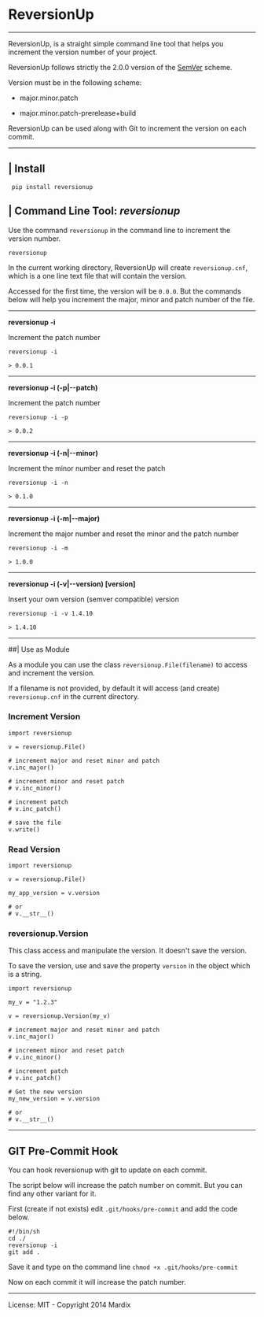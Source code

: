 # ReversionUp
---

ReversionUp, is a straight simple command line tool that helps you increment the version number
of your project.

ReversionUp follows strictly the 2.0.0 version of the [SemVer](http://semver.org/) scheme.

Version must be in the following scheme:

- major.minor.patch
   
- major.minor.patch-prerelease+build

ReversionUp can be used along with Git to increment the version on each commit. 


---

## | Install

     pip install reversionup
    

## | Command Line Tool: *reversionup*

Use the command `reversionup` in the command line to increment the version number.

	reversionup 
	
In the current working directory, ReversionUp will create `reversionup.cnf`, which is a one line text file that will contain the version.

Accessed for the first time, the version will be `0.0.0`. But the commands below will help you increment the major, minor and patch number of the file.

---

**reversionup -i**

Increment the patch number

	reversionup -i

 	> 0.0.1

---

**reversionup -i (-p|--patch)**

Increment the patch number

	reversionup -i -p

 	> 0.0.2

---

**reversionup -i (-n|--minor)**

Increment the minor number and reset the patch

	reversionup -i -n

 	> 0.1.0

---

**reversionup -i (-m|--major)**

Increment the major number and reset the minor and the patch number

	reversionup -i -m

 	> 1.0.0


---


**reversionup -i (-v|--version) [version]**

Insert your own version (semver compatible) version

	reversionup -i -v 1.4.10

	> 1.4.10

---


##| Use as Module

As a module you can use the class `reversionup.File(filename)` to access and increment the version.

If a filename is not provided, by default it will access (and create) `reversionup.cnf` in
the current directory.


### Increment Version 

	import reversionup
	
	v = reversionup.File()
	
	# increment major and reset minor and patch
	v.inc_major()
	
	# increment minor and reset patch
	# v.inc_minor()
	
	# increment patch
	# v.inc_patch()
	
	# save the file
	v.write()
	
### Read Version

	import reversionup

	v = reversionup.File()
	
	my_app_version = v.version 
	
	# or
	# v.__str__()



### reversionup.Version

This class access and manipulate the version. It doesn't save the version.

To save the version, use and save the property `version` in the object which is a string.


	import reversionup

	my_v = "1.2.3"

	v = reversionup.Version(my_v)

	# increment major and reset minor and patch
	v.inc_major()

	# increment minor and reset patch
	# v.inc_minor()

	# increment patch
	# v.inc_patch()

	# Get the new version
	my_new_version = v.version

	# or
	# v.__str__()

---

## GIT Pre-Commit Hook

You can hook reversionup with git to update on each commit.

The script below will increase the patch number on commit. But you can find any other variant for it.

First (create if not exists) edit `.git/hooks/pre-commit` and add the code below.

	#!/bin/sh
	cd ./
	reversionup -i
	git add .

Save it and type on the command line `chmod +x .git/hooks/pre-commit`

Now on each commit it will increase the patch number.

---

License: MIT - Copyright 2014 Mardix
